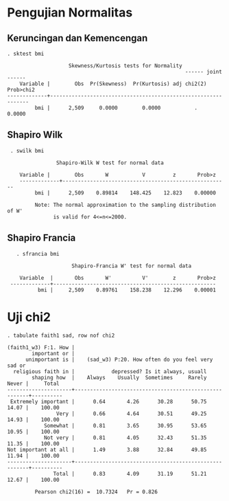# Pengujian Normalitas

## Keruncingan dan Kemencengan
    . sktest bmi

                        Skewness/Kurtosis tests for Normality
                                                              ------ joint ------
        Variable |        Obs  Pr(Skewness)  Pr(Kurtosis) adj chi2(2)   Prob>chi2
    -------------+---------------------------------------------------------------
             bmi |      2,509     0.0000        0.0000           .         0.0000


## Shapiro Wilk
     . swilk bmi

                    Shapiro-Wilk W test for normal data

        Variable |        Obs       W           V         z       Prob>z
        -------------+------------------------------------------------------
             bmi |      2,509    0.89814    148.425    12.823    0.00000

             Note: The normal approximation to the sampling distribution of W'
                   is valid for 4<=n<=2000.

## Shapiro Francia
       . sfrancia bmi

                         Shapiro-Francia W' test for normal data

        Variable  |       Obs       W'          V'        z       Prob>z
     -------------+-----------------------------------------------------
              bmi |     2,509    0.89761    158.238    12.296    0.00001


# Uji chi2


    . tabulate faith1 sad, row nof chi2
    
    (faith1_w3) F:1. How |
            important or |
          unimportant is |    (sad_w3) P:20. How often do you feel very sad or
      religious faith in |            depressed? Is it always, usuall
            shaping how  |    Always    Usually  Sometimes     Rarely      Never |     Total
    ---------------------+-------------------------------------------------------+----------
     Extremely important |      0.64       4.26      30.28      50.75      14.07 |    100.00
                    Very |      0.66       4.64      30.51      49.25      14.93 |    100.00
                Somewhat |      0.81       3.65      30.95      53.65      10.95 |    100.00
                Not very |      0.81       4.05      32.43      51.35      11.35 |    100.00
    Not important at all |      1.49       3.88      32.84      49.85      11.94 |    100.00
    ---------------------+-------------------------------------------------------+----------
                   Total |      0.83       4.09      31.19      51.21      12.67 |    100.00

             Pearson chi2(16) =  10.7324   Pr = 0.826
